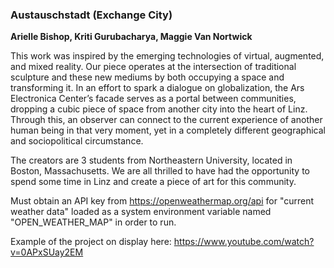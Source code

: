 ### Austauschstadt (Exchange City)

**Arielle Bishop, Kriti Gurubacharya, Maggie Van Nortwick**

This work was inspired by the emerging technologies of virtual, augmented, and mixed reality. Our piece operates at the intersection of traditional sculpture and these new mediums by both occupying a space and transforming it. In an effort to spark a dialogue on globalization, the Ars Electronica Center’s facade serves as a portal between communities, dropping a cubic piece of space from another city into the heart of Linz. Through this, an observer can connect to the current experience of another human being in that very moment, yet in a completely different geographical and sociopolitical circumstance.

The creators are 3 students from Northeastern University, located in Boston, Massachusetts. We are all thrilled to have had the opportunity to spend some time in Linz and create a piece of art for this community.

Must obtain an API key from https://openweathermap.org/api for "current weather data" loaded as a system environment variable named "OPEN_WEATHER_MAP" in order to run.

Example of the project on display here: https://www.youtube.com/watch?v=0APxSUay2EM
